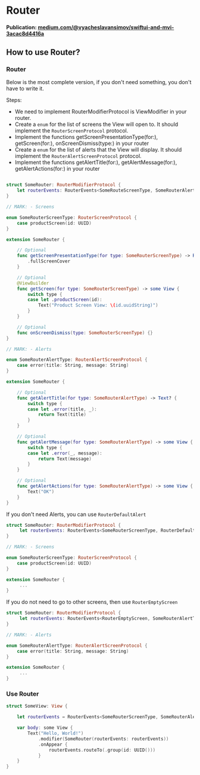 # Router

#### Publication: [medium.com/@vyacheslavansimov/swiftui-and-mvi-3acac8d4416a](https://medium.com/@vyacheslavansimov/swiftui-and-mvi-3acac8d4416a)


## How to use Router?

### Router 

Below is the most complete version, if you don't need something, you don't have to write it.

Steps:

- We need to implement RouterModifierProtocol is ViewModifier in your router.
- Create a `enum` for the list of screens the View will open to. It should implement the `RouterScreenProtocol` protocol.
- Implement the functions getScreenPresentationType(for:), getScreen(for:), onScreenDismiss(type:) in your router
- Create a `enum` for the list of alerts that the View will display. It should implement the `RouterAlertScreenProtocol` protocol.
- Implement the functions getAlertTitle(for:), getAlertMessage(for:), getAlertActions(for:) in your router


```swift

struct SomeRouter: RouterModifierProtocol {
    let routerEvents: RouterEvents<SomeRouteScreenType, SomeRouterAlertType>
}

// MARK: - Screens

enum SomeRouterScreenType: RouterScreenProtocol {
    case productScreen(id: UUID)
}

extension SomeRouter {

    // Optional
    func getScreenPresentationType(for type: SomeRouterScreenType) -> RouterScreenPresentationType {
        .fullScreenCover
    }

    // Optional
    @ViewBuilder
    func getScreen(for type: SomeRouterScreenType) -> some View {
        switch type {
        case let .productScreen(id):
            Text("Product Screen View: \(id.uuidString)")
        }
    }

    // Optional
    func onScreenDismiss(type: SomeRouterScreenType) {}
}

// MARK: - Alerts

enum SomeRouterAlertType: RouterAlertScreenProtocol {
    case error(title: String, message: String)
}

extension SomeRouter {

    // Optional
    func getAlertTitle(for type: SomeRouterAlertType) -> Text? {
        switch type {
        case let .error(title, _):
            return Text(title)
        }
    }

    // Optional
    func getAlertMessage(for type: SomeRouterAlertType) -> some View {
        switch type {
        case let .error(_, message):
            return Text(message)
        }
    }

    // Optional
    func getAlertActions(for type: SomeRouterAlertType) -> some View {
        Text("OK")
    }
}
```

If you don't need Alerts, you can use `RouterDefaultAlert`

```swift
struct SomeRouter: RouterModifierProtocol {
     let routerEvents: RouterEvents<SomeRouterScreenType, RouterDefaultAlert>
}

// MARK: - Screens

enum SomeRouterScreenType: RouterScreenProtocol {
    case productScreen(id: UUID)
}

extension SomeRouter {
     ...
}
```

If you do not need to go to other screens, then use `RouterEmptyScreen`


```swift
struct SomeRouter: RouterModifierProtocol {
     let routerEvents: RouterEvents<RouterEmptyScreen, SomeRouterAlertType>
}

// MARK: - Alerts

enum SomeRouterAlertType: RouterAlertScreenProtocol {
    case error(title: String, message: String)
}

extension SomeRouter {
     ...
}
```

### Use Router 

```swift
struct SomeView: View {

    let routerEvents = RouterEvents<SomeRouterScreenType, SomeRouterAlertType>()

    var body: some View {
        Text("Hello, World!")
            .modifier(SomeRouter(routerEvents: routerEvents))
            .onAppear {
                routerEvents.routeTo(.group(id: UUID()))
            }
    }
}
```
